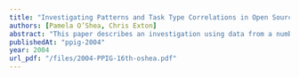 ```yaml
---
title: "Investigating Patterns and Task Type Correlations in Open Source Mailing Lists for Programmer Comprehension"
authors: [Pamela O’Shea, Chris Exton]
abstract: "This paper describes an investigation using data from a number of open source mailing lists. A methodology is described that details the procedure used to extract program summaries posted to mailing lists by experienced programmers as well as the type of analysis involved. The data are analyzed for patterns and correlations between task type and the program comprehension scheme categories used. When compared to laboratory style empirical studies, an advantage is gained allowing stronger ecological valid insights into programmer comprehension."
publishedAt: "ppig-2004"
year: 2004
url_pdf: "/files/2004-PPIG-16th-oshea.pdf"
---
```

